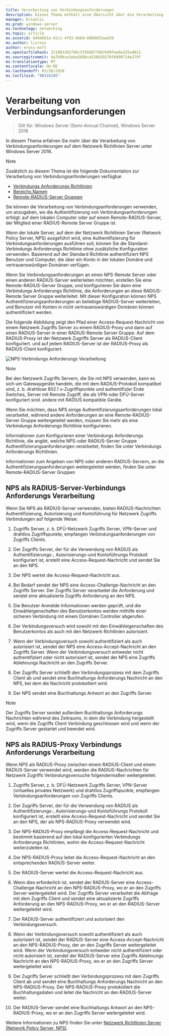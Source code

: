 ```yaml
---
title: Verarbeitung von Verbindungsanforderungen
description: Dieses Thema enthält eine Übersicht über die Verarbeitung von Verbindungsanforderungen für Netzwerk Richtlinien Server in Windows Server 2016.
manager: brianlic
ms.prod: windows-server
ms.technology: networking
ms.topic: article
ms.assetid: 849d661a-42c1-4f93-b669-6009d52aad39
ms.author: lizross
author: eross-msft
ms.openlocfilehash: 311003201f96c5f566077867b09fee0a325ed011
ms.sourcegitcommit: da7b9bce1eba369bcd156639276f6899714e279f
ms.translationtype: MT
ms.contentlocale: de-DE
ms.lasthandoff: 03/26/2020
ms.locfileid: "80316195"
---
```

# <a name="connection-request-processing"></a>Verarbeitung von Verbindungsanforderungen

>Gilt für: Windows Server (Semi-Annual Channel), Windows Server 2016

In diesem Thema erfahren Sie mehr über die Verarbeitung von Verbindungsanforderungen auf dem Netzwerk Richtlinien Server unter Windows Server 2016.

>[!NOTE]
>Zusätzlich zu diesem Thema ist die folgende Dokumentation zur Verarbeitung von Verbindungsanforderungen verfügbar.
> - [Verbindungs Anforderungs Richtlinien](nps-crp-crpolicies.md)
> - [Bereichs Namen](nps-crp-realm-names.md)
> - [Remote-RADIUS-Server Gruppen](nps-crp-rrsg.md)

Sie können die Verarbeitung von Verbindungsanforderungen verwenden, um anzugeben, wo die Authentifizierung von Verbindungsanforderungen erfolgt: auf dem lokalen Computer oder auf einem Remote-RADIUS-Server, der Mitglied einer RADIUS-Remote Server Gruppe ist. 

Wenn der lokale Server, auf dem der Netzwerk Richtlinien Server (Network Policy Server, NPS) ausgeführt wird, eine Authentifizierung für Verbindungsanforderungen ausführen soll, können Sie die Standard-Verbindungs Anforderungs Richtlinie ohne zusätzliche Konfiguration verwenden. Basierend auf der Standard Richtlinie authentifiziert NPS Benutzer und Computer, die über ein Konto in der lokalen Domäne und vertrauenswürdigen Domänen verfügen.

Wenn Sie Verbindungsanforderungen an einen NPS-Remote Server oder einen anderen RADIUS-Server weiterleiten möchten, erstellen Sie eine Remote-RADIUS-Server Gruppe, und konfigurieren Sie dann eine Verbindungs Anforderungs Richtlinie, die Anforderungen an diese RADIUS-Remote Server Gruppe weiterleitet. Mit dieser Konfiguration können NPS Authentifizierungsanforderungen an beliebige RADIUS-Server weiterleiten, und Benutzer mit Konten in nicht vertrauenswürdigen Domänen können authentifiziert werden.

Die folgende Abbildung zeigt den Pfad einer Access-Request-Nachricht von einem Netzwerk Zugriffs Server zu einem RADIUS-Proxy und dann auf einen RADIUS-Server in einer RADIUS-Remote Server Gruppe. Auf dem RADIUS-Proxy ist der Netzwerk Zugriffs Server als RADIUS-Client konfiguriert. und auf jedem RADIUS-Server ist der RADIUS-Proxy als RADIUS-Client konfiguriert.


![NPS-Verbindungs Anforderungs Verarbeitung](../../media/Nps-Connection-Request-Processing/Nps-Connection-Request-Processing.jpg)


>[!NOTE]
>Bei den Netzwerk Zugriffs Servern, die Sie mit NPS verwenden, kann es sich um Gatewaygeräte handeln, die mit dem RADIUS-Protokoll kompatibel sind, z. b. drahtlose 802.1 x-Zugriffspunkte und authentifizier Ende Switches, Server mit Remote Zugriff, die als VPN-oder DFÜ-Server konfiguriert sind. andere mit RADIUS kompatible Geräte.

Wenn Sie möchten, dass NPS einige Authentifizierungsanforderungen lokal verarbeitet, während andere Anforderungen an eine Remote-RADIUS-Server Gruppe weitergeleitet werden, müssen Sie mehr als eine Verbindungs Anforderungs Richtlinie konfigurieren.

Informationen zum Konfigurieren einer Verbindungs Anforderungs Richtlinie, die angibt, welche NPS-oder RADIUS-Server Gruppe Authentifizierungsanforderungen verarbeitet, finden Sie unter Verbindungs Anforderungs Richtlinien.

Informationen zum Angeben von NPS oder anderen RADIUS-Servern, an die Authentifizierungsanforderungen weitergeleitet werden, finden Sie unter Remote-RADIUS-Server Gruppen

## <a name="nps-as-a-radius-server-connection-request-processing"></a>NPS als RADIUS-Server-Verbindungs Anforderungs Verarbeitung

Wenn Sie NPS als RADIUS-Server verwenden, bieten RADIUS-Nachrichten Authentifizierung, Autorisierung und Kontoführung für Netzwerk Zugriffs Verbindungen auf folgende Weise:

1. Zugriffs Server, z. b. DFÜ-Netzwerk Zugriffs Server, VPN-Server und drahtlos Zugriffspunkte, empfangen Verbindungsanforderungen von Zugriffs Clients. 

2. Der Zugriffs Server, der für die Verwendung von RADIUS als Authentifizierungs-, Autorisierungs-und Kontoführungs Protokoll konfiguriert ist, erstellt eine Access-Request-Nachricht und sendet Sie an den NPS. 

3. Der NPS wertet die Access-Request-Nachricht aus. 

4. Bei Bedarf sendet der NPS eine Access-Challenge-Nachricht an den Zugriffs Server. Der Zugriffs Server verarbeitet die Anforderung und sendet eine aktualisierte Zugriffs Anforderung an den NPS. 

5. Die Benutzer Anmelde Informationen werden geprüft, und die Einwähleigenschaften des Benutzerkontos werden mithilfe einer sicheren Verbindung mit einem Domänen Controller abgerufen. 

6. Der Verbindungsversuch wird sowohl mit den Einwähleigenschaften des Benutzerkontos als auch mit den Netzwerk Richtlinien autorisiert. 

7. Wenn der Verbindungsversuch sowohl authentifiziert als auch autorisiert ist, sendet der NPS eine Access-Accept-Nachricht an den Zugriffs Server. Wenn der Verbindungsversuch entweder nicht authentifiziert oder nicht autorisiert ist, sendet der NPS eine Zugriffs Ablehnungs Nachricht an den Zugriffs Server. 

8. Der Zugriffs Server schließt den Verbindungsprozess mit dem Zugriffs Client ab und sendet eine Buchhaltungs Anforderungs Nachricht an den NPS, bei dem die Nachricht protokolliert wird. 

9. Der NPS sendet eine Buchhaltungs Antwort an den Zugriffs Server. 

>[!NOTE]
>Der Zugriffs Server sendet außerdem Buchhaltungs Anforderungs Nachrichten während des Zeitraums, in dem die Verbindung hergestellt wird, wenn die Zugriffs Client Verbindung geschlossen wird und wenn der Zugriffs Server gestartet und beendet wird.

## <a name="nps-as-a-radius-proxy-connection-request-processing"></a>NPS als RADIUS-Proxy Verbindungs Anforderungs Verarbeitung

Wenn NPS als RADIUS-Proxy zwischen einem RADIUS-Client und einem RADIUS-Server verwendet wird, werden die RADIUS-Nachrichten für Netzwerk Zugriffs Verbindungsversuche folgendermaßen weitergeleitet:

1. Zugriffs Server, z. b. DFÜ-Netzwerk Zugriffs Server, VPN-Server (virtuelles privates Netzwerk) und drahtlos Zugriffspunkte, empfangen Verbindungsanforderungen von Zugriffs Clients.

2. Der Zugriffs Server, der für die Verwendung von RADIUS als Authentifizierungs-, Autorisierungs-und Kontoführungs Protokoll konfiguriert ist, erstellt eine Access-Request-Nachricht und sendet Sie an den NPS, der als NPS-RADIUS-Proxy verwendet wird.

3. Der NPS-RADIUS-Proxy empfängt die Access-Request-Nachricht und bestimmt basierend auf den lokal konfigurierten Verbindungs Anforderungs Richtlinien, wohin die Access-Request-Nachricht weiterzuleiten ist.

4. Der NPS-RADIUS-Proxy leitet die Access-Request-Nachricht an den entsprechenden RADIUS-Server weiter.

5. Der RADIUS-Server wertet die Access-Request-Nachricht aus.

6. Wenn dies erforderlich ist, sendet der RADIUS-Server eine Access-Challenge-Nachricht an den NPS-RADIUS-Proxy, wo er an den Zugriffs Server weitergeleitet wird. Der Zugriffs Server verarbeitet die Abfrage mit dem Zugriffs Client und sendet eine aktualisierte Zugriffs Anforderung an den NPS-RADIUS-Proxy, wo er an den RADIUS-Server weitergeleitet wird.

7. Der RADIUS-Server authentifiziert und autorisiert den Verbindungsversuch.

8. Wenn der Verbindungsversuch sowohl authentifiziert als auch autorisiert ist, sendet der RADIUS-Server eine Access-Accept-Nachricht an den NPS-RADIUS-Proxy, der an den Zugriffs Server weitergeleitet wird. Wenn der Verbindungsversuch entweder nicht authentifiziert oder nicht autorisiert ist, sendet der RADIUS-Server eine Zugriffs Ablehnungs Nachricht an den NPS-RADIUS-Proxy, wo er an den Zugriffs Server weitergeleitet wird.

9. Der Zugriffs Server schließt den Verbindungsprozess mit dem Zugriffs Client ab und sendet eine Buchhaltungs Anforderungs Nachricht an den NPS-RADIUS-Proxy. Der NPS-RADIUS-Proxy protokolliert die Buchhaltungsdaten und leitet die Nachricht an den RADIUS-Server weiter.

10. Der RADIUS-Server sendet eine Buchhaltungs Antwort an den NPS-RADIUS-Proxy, wo er an den Zugriffs Server weitergeleitet wird.

Weitere Informationen zu NPS finden Sie unter [Netzwerk Richtlinien Server (Network Policy Server, NPS)](nps-top.md).
